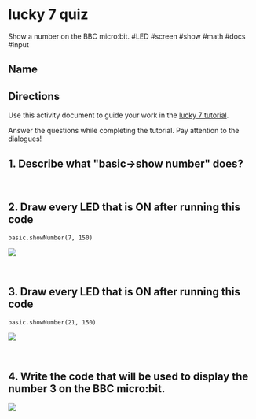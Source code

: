#  lucky 7 quiz

Show a number on the BBC micro:bit. #LED #screen #show #math #docs #input

## Name

## Directions

Use this activity document to guide your work in the [lucky 7 tutorial](/microbit/lessons/lucky-7/tutorial).

Answer the questions while completing the tutorial. Pay attention to the dialogues!

## 1. Describe what "basic->show number" does?

<br/>

## 2. Draw every LED that is ON after running this code

```
basic.showNumber(7, 150)
```

![](/static/mb/empty-microbit.png)

<br/>

## 3. Draw every LED that is ON after running this code

```
basic.showNumber(21, 150)
```

![](/static/mb/lessons/answering-machine-4.png)

<br/>

## 4. Write the code that will be used to display the number 3 on the BBC micro:bit.

![](/static/mb/lessons/lucky-7-3.png)

<br/>

<br/>

